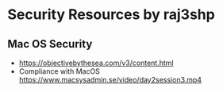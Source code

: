 # Security Resources by raj3shp

## Mac OS Security

* https://objectivebythesea.com/v3/content.html
* Compliance with MacOS https://www.macsysadmin.se/video/day2session3.mp4
